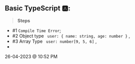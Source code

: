 ## Basic TypeScript 🅰️:
 > **Steps**
- #1 `Compile Time Error`;
- #2 Object type ` user: { name: string, age: number }` ,
- #3 Array Type ` user: number[9, 5, 6]` ,
- 
26-04-2023 @ 10:52 PM 